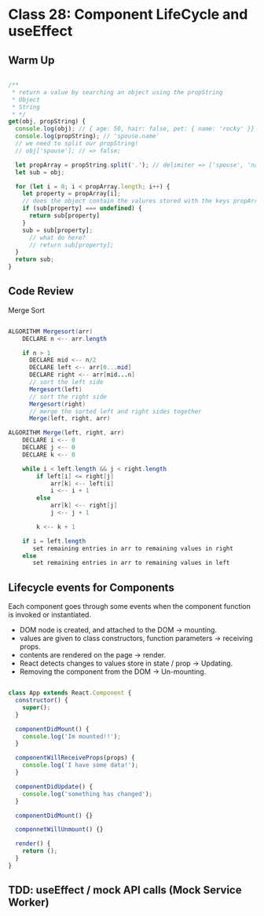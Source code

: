 # Class 28: Component LifeCycle and useEffect

## Warm Up

```javascript

/**
 * return a value by searching an object using the propString
 * Object
 * String
 * */
get(obj, propString) {
  console.log(obj); // { age: 50, hair: false, pet: { name: 'rocky' }}
  console.log(propString); // 'spouse.name'
  // we need to split our propString!
  // obj['spouse']; // => false;

  let propArray = propString.split('.'); // delimiter => ['spouse', 'name']
  let sub = obj;

  for (let i = 0; i < propArray.length; i++) {
    let property = propArray[i];
    // does the object contain the valures stored with the keys propArray
    if (sub[property] === undefined) {
      return sub[property]
    }
    sub = sub[property];
      // what do here?
      // return sub[property];
  }
  return sub;
}

```

## Code Review

Merge Sort

```java

ALGORITHM Mergesort(arr)
    DECLARE n <-- arr.length

    if n > 1
      DECLARE mid <-- n/2
      DECLARE left <-- arr[0...mid]
      DECLARE right <-- arr[mid...n]
      // sort the left side
      Mergesort(left)
      // sort the right side
      Mergesort(right)
      // merge the sorted left and right sides together
      Merge(left, right, arr)

ALGORITHM Merge(left, right, arr)
    DECLARE i <-- 0
    DECLARE j <-- 0
    DECLARE k <-- 0

    while i < left.length && j < right.length
        if left[i] <= right[j]
            arr[k] <-- left[i]
            i <-- i + 1
        else
            arr[k] <-- right[j]
            j <-- j + 1

        k <-- k + 1

    if i = left.length
       set remaining entries in arr to remaining values in right
    else
       set remaining entries in arr to remaining values in left
```

## Lifecycle events for Components

Each component goes through some events when the component function is invoked or instantiated.

- DOM node is created, and attached to the DOM -> mounting.
- values are given to class constructors, function parameters -> receiving props.
- contents are rendered on the page -> render.
- React detects changes to values store in state / prop -> Updating.
- Removing the component from the DOM -> Un-mounting.

```javascript

class App extends React.Component {
  constructor() {
    super();
  }

  componentDidMount() {
    console.log('Im mounted!!');
  }

  componentWillReceiveProps(props) {
    console.log('I have some data!');
  }

  componentDidUpdate() {
    console.log('something has changed');
  }

  componentDidMount() {}

  componnetWillUnmount() {}

  render() {
    return ();
  }
}

```

## TDD: useEffect / mock API calls (Mock Service Worker)
